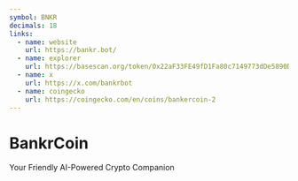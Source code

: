 ```yaml
---
symbol: BNKR
decimals: 18
links:
  - name: website
    url: https://bankr.bot/
  - name: explorer
    url: https://basescan.org/token/0x22aF33FE49fD1Fa80c7149773dDe5890D3c76F3b
  - name: x
    url: https://x.com/bankrbot
  - name: coingecko
    url: https://coingecko.com/en/coins/bankercoin-2
---
```


# BankrCoin

Your Friendly AI-Powered Crypto Companion
